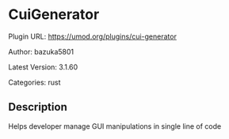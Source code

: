 # CuiGenerator

Plugin URL: https://umod.org/plugins/cui-generator

Author: bazuka5801

Latest Version: 3.1.60

Categories: rust

## Description

Helps developer manage GUI manipulations in single line of code
